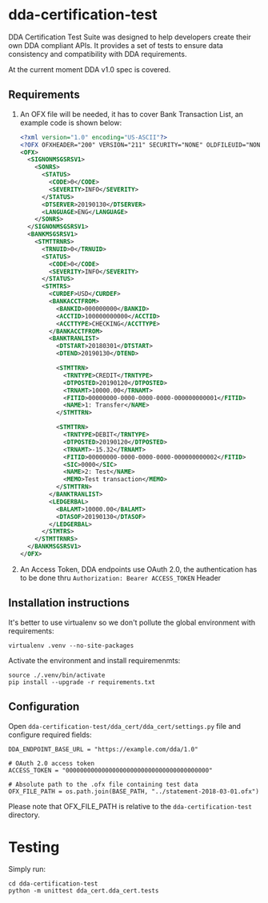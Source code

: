 # dda-certification-test
DDA Certification Test Suite was designed to help developers create their own DDA
compliant APIs.
It provides a set of tests to ensure data consistency and compatibility
with DDA requirements.

At the current moment DDA v1.0 spec is covered.

## Requirements
1. An OFX file will be needed, it has to cover Bank Transaction List, an example code is shown below:

    ```XML
    <?xml version="1.0" encoding="US-ASCII"?>
    <?OFX OFXHEADER="200" VERSION="211" SECURITY="NONE" OLDFILEUID="NONE" NEWFILEUID="NONE"?>
    <OFX>
      <SIGNONMSGSRSV1>
        <SONRS>
          <STATUS>
            <CODE>0</CODE>
            <SEVERITY>INFO</SEVERITY>
          </STATUS>
          <DTSERVER>20190130</DTSERVER>
          <LANGUAGE>ENG</LANGUAGE>
        </SONRS>
      </SIGNONMSGSRSV1>
      <BANKMSGSRSV1>
        <STMTTRNRS>
          <TRNUID>0</TRNUID>
          <STATUS>
            <CODE>0</CODE>
            <SEVERITY>INFO</SEVERITY>
          </STATUS>
          <STMTRS>
            <CURDEF>USD</CURDEF>
            <BANKACCTFROM>
              <BANKID>000000000</BANKID>
              <ACCTID>100000000000</ACCTID>
              <ACCTTYPE>CHECKING</ACCTTYPE>
            </BANKACCTFROM>
            <BANKTRANLIST>
              <DTSTART>20180301</DTSTART>
              <DTEND>20190130</DTEND>

              <STMTTRN>
                <TRNTYPE>CREDIT</TRNTYPE>
                <DTPOSTED>20190120</DTPOSTED>
                <TRNAMT>10000.00</TRNAMT>
                <FITID>00000000-0000-0000-0000-000000000001</FITID>
                <NAME>1: Transfer</NAME>
              </STMTTRN>

              <STMTTRN>
                <TRNTYPE>DEBIT</TRNTYPE>
                <DTPOSTED>20190120</DTPOSTED>
                <TRNAMT>-15.32</TRNAMT>
                <FITID>00000000-0000-0000-0000-000000000002</FITID>
                <SIC>0000</SIC>
                <NAME>2: Test</NAME>
                <MEMO>Test transaction</MEMO>
              </STMTTRN>
            </BANKTRANLIST>
            <LEDGERBAL>
              <BALAMT>10000.00</BALAMT>
              <DTASOF>20190130</DTASOF>
            </LEDGERBAL>
          </STMTRS>
        </STMTTRNRS>
      </BANKMSGSRSV1>
    </OFX>
    ```

2. An Access Token, DDA endpoints use OAuth 2.0, the authentication has to be done thru `Authorization: Bearer ACCESS_TOKEN` Header

## Installation instructions
It's better to use virtualenv so we don't pollute the global environment with requirements:
```
virtualenv .venv --no-site-packages
```
Activate the environment and install requiremenmts:
```
source ./.venv/bin/activate
pip install --upgrade -r requirements.txt
```

## Configuration
Open `dda-certification-test/dda_cert/dda_cert/settings.py` file and configure required fields:

```
DDA_ENDPOINT_BASE_URL = "https://example.com/dda/1.0"

# OAuth 2.0 access token
ACCESS_TOKEN = "0000000000000000000000000000000000000000"

# Absolute path to the .ofx file containing test data
OFX_FILE_PATH = os.path.join(BASE_PATH, "../statement-2018-03-01.ofx")
```
Please note that OFX_FILE_PATH is relative to the `dda-certification-test` directory.

# Testing
Simply run:
```
cd dda-certification-test
python -m unittest dda_cert.dda_cert.tests
```